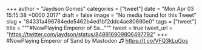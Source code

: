 
+++
author = "Jaydson Gomes"
categories = ["tweet"]
date = "Mon Apr 03 15:15:38 +0000 2017"
draft = false
image = "No media found for this Tweet"
slug = "84331a496784ede5462b4ed1bf2ddc4ae80690e0"
tags = ["tweet"]
title = """#NowPlaying Emperor of Sa..."""
tweet = true
tweet_url = "https://twitter.com/jaydson/status/848916909806497792"
+++
#NowPlaying Emperor of Sand by Mastodon ♫ https://t.co/VFQ3kLuGps
